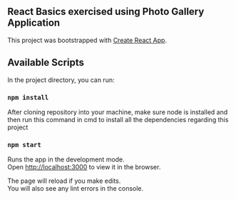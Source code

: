 ## React Basics exercised using Photo Gallery Application

This project was bootstrapped with [Create React App](https://github.com/facebook/create-react-app).

## Available Scripts

In the project directory, you can run:

### `npm install`

After cloning repository into your machine, make sure node is installed and then run this command in cmd to install all the dependencies regarding this project

### `npm start`

Runs the app in the development mode.<br />
Open [http://localhost:3000](http://localhost:3000) to view it in the browser.

The page will reload if you make edits.<br />
You will also see any lint errors in the console.
